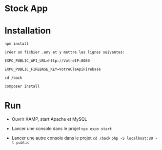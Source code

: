 # Stock App

# Installation

```npm install```

```Créer un fichier .env et y mettre les lignes suivantes:```

```EXPO_PUBLIC_API_URL=http://VotreIP:8080```

```EXPO_PUBLIC_FIREBASE_KEY=VotreCleApiFirebase```

```cd /back```

```composer install```


# Run

- Ouvrir XAMP, start Apache et MySQL

- Lancer une console dans le projet
```npx expo start```

- Lancer une autre console dans le projet
```cd /back```
```php -S localhost:80 -t public```